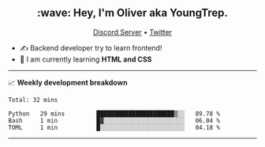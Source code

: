 <h2 align="center">:wave: Hey, I'm Oliver aka YoungTrep.</h2>
<p align="center">
  <a href="https://discord.gg/CfRPnCDEaN">Discord Server</a> •
  <a href="https://twitter.com/trep_young">Twitter</a>
</p>

- ✍️ Backend developer try to learn frontend!
- 📝 I am currently learning **HTML and CSS**

-------

📈 **Weekly development breakdown**
<!--START_SECTION:waka-->
```text
Total: 32 mins

Python   29 mins         ██████████████████████▒░░   89.78 % 
Bash     1 min           █▓░░░░░░░░░░░░░░░░░░░░░░░   06.04 % 
TOML     1 min           █░░░░░░░░░░░░░░░░░░░░░░░░   04.18 % 
```
<!--END_SECTION:waka-->

-------
